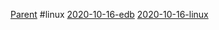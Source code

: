 [Parent](../README.md)
#linux
[2020-10-16-edb](./2020-10-16-edb.md)
[2020-10-16-linux](./2020-10-16-linux.md)
